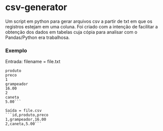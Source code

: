 # **csv-generator**
Um script em python para gerar arquivos csv a partir de txt em que os registros estejam em uma coluna.
Foi criado com a intenção de facilitar a obtenção dos dados em tabelas cuja cópia para analisar com o Pandas/Python era trabalhosa.

### **Exemplo**
Entrada:
filename = file.txt
```id
produto
preco
1
grampeador
16.00
2
caneta
5.00```

Saída = file.csv
```id,produto,preco
1,grampeador,16.00
2,caneta,5.00```
